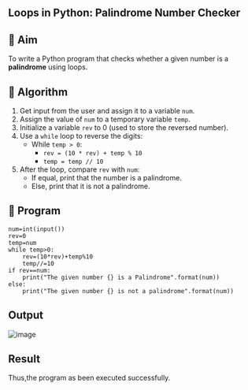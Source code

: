 ## Loops in Python: Palindrome Number Checker

## 🎯 Aim
To write a Python program that checks whether a given number is a **palindrome** using loops.

## 🧠 Algorithm
1. Get input from the user and assign it to a variable `num`.
2. Assign the value of `num` to a temporary variable `temp`.
3. Initialize a variable `rev` to 0 (used to store the reversed number).
4. Use a `while` loop to reverse the digits:
   - While `temp > 0`:
     - `rev = (10 * rev) + temp % 10`
     - `temp = temp // 10`
5. After the loop, compare `rev` with `num`:
   - If equal, print that the number is a palindrome.
   - Else, print that it is not a palindrome.

## 🧾 Program
```
num=int(input()) 
rev=0 
temp=num 
while temp>0: 
    rev=(10*rev)+temp%10 
    temp//=10 
if rev==num: 
    print("The given number {} is a Palindrome".format(num)) 
else: 
    print("The given number {} is not a palindrome".format(num))
```
## Output
![image](https://github.com/user-attachments/assets/f4ff64f1-58a0-45fd-85c7-1bbf458de7ee)

## Result
Thus,the program as been executed successfully.
